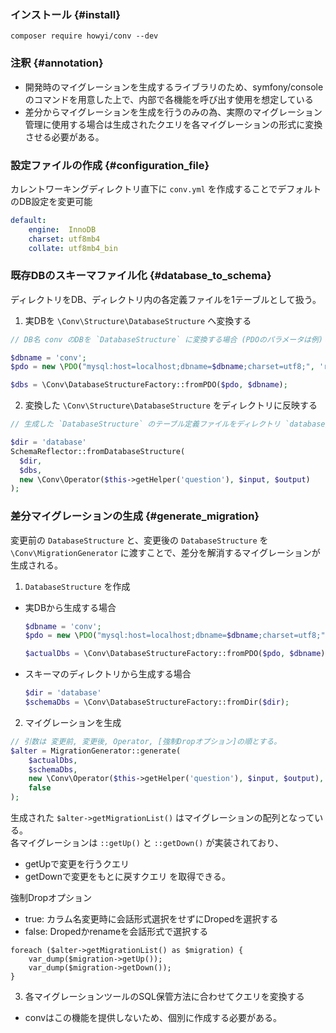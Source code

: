 ### インストール {#install}

`composer require howyi/conv --dev`

### 注釈 {#annotation}
- 開発時のマイグレーションを生成するライブラリのため、symfony/consoleのコマンドを用意した上で、内部で各機能を呼び出す使用を想定している
- 差分からマイグレーションを生成を行うのみの為、実際のマイグレーション管理に使用する場合は生成されたクエリを各マイグレーションの形式に変換させる必要がある。

### 設定ファイルの作成 {#configuration_file}

カレントワーキングディレクトリ直下に `conv.yml` を作成することでデフォルトのDB設定を変更可能

```yaml
default:
    engine:  InnoDB
    charset: utf8mb4
    collate: utf8mb4_bin
```

### 既存DBのスキーマファイル化 {#database_to_schema}

ディレクトリをDB、ディレクトリ内の各定義ファイルを1テーブルとして扱う。

1. 実DBを `\Conv\Structure\DatabaseStructure` へ変換する

  ```php
  // DB名 conv のDBを `DatabaseStructure` に変換する場合 (PDOのパラメータは例)

  $dbname = 'conv';
  $pdo = new \PDO("mysql:host=localhost;dbname=$dbname;charset=utf8;", 'root', '');

  $dbs = \Conv\DatabaseStructureFactory::fromPDO($pdo, $dbname);
  ```

2. 変換した `\Conv\Structure\DatabaseStructure` をディレクトリに反映する

  ```php
  // 生成した `DatabaseStructure` のテーブル定義ファイルをディレクトリ `database/` 以下に配置する場合

  $dir = 'database'
  SchemaReflector::fromDatabaseStructure(
    $dir,
    $dbs,
    new \Conv\Operator($this->getHelper('question'), $input, $output)
  );
  ```

### 差分マイグレーションの生成 {#generate_migration}

変更前の `DatabaseStructure` と、変更後の `DatabaseStructure` を `\Conv\MigrationGenerator` に渡すことで、差分を解消するマイグレーションが生成される。

1. `DatabaseStructure` を作成
  - 実DBから生成する場合
    ```php
    $dbname = 'conv';
    $pdo = new \PDO("mysql:host=localhost;dbname=$dbname;charset=utf8;", 'root', '');

    $actualDbs = \Conv\DatabaseStructureFactory::fromPDO($pdo, $dbname);
    ```
  - スキーマのディレクトリから生成する場合
    ```php
    $dir = 'database'
    $schemaDbs = \Conv\DatabaseStructureFactory::fromDir($dir);
    ```

2. マイグレーションを生成
```php
// 引数は 変更前, 変更後, Operator, [強制Dropオプション]の順とする。
$alter = MigrationGenerator::generate(
    $actualDbs,
    $schemaDbs,
    new \Conv\Operator($this->getHelper('question'), $input, $output),
    false
);
```

生成された `$alter->getMigrationList()` はマイグレーションの配列となっている。  
各マイグレーションは `::getUp()` と `::getDown()` が実装されており、
- getUpで変更を行うクエリ
- getDownで変更をもとに戻すクエリ
を取得できる。

強制Dropオプション
- true: カラム名変更時に会話形式選択をせずにDropedを選択する
- false: Dropedかrenameを会話形式で選択する

```
foreach ($alter->getMigrationList() as $migration) {
    var_dump($migration->getUp());
    var_dump($migration->getDown());
}
```

3. 各マイグレーションツールのSQL保管方法に合わせてクエリを変換する
- convはこの機能を提供しないため、個別に作成する必要がある。
